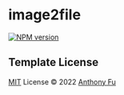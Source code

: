 # image2file

[![NPM version](https://img.shields.io/npm/v/image2file?color=a1b858&label=)](https://www.npmjs.com/package/image2file)

## Template License

[MIT](./LICENSE) License © 2022 [Anthony Fu](https://github.com/antfu)
